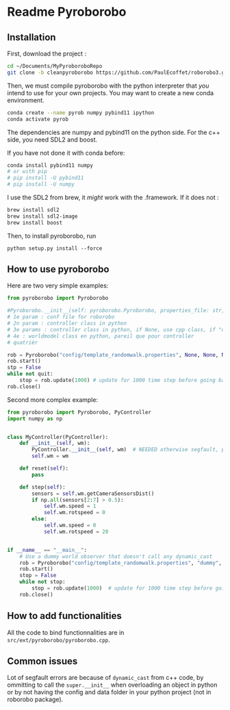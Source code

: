 # Readme Pyroborobo



## Installation

First, download the project :

```bash
cd ~/Documents/MyPyroboroboRepo
git clone -b cleanpyroborobo https://github.com/PaulEcoffet/roborobo3.git
```

Then, we must compile pyroborobo with the python interpreter that *you* intend to use for your own projects. You may want to create a new conda environment.

```bash
conda create --name pyrob numpy pybind11 ipython
conda activate pyrob
```

The dependencies are numpy and pybind11 on the python side. For the c++ side, you need SDL2 and boost.

If you have not done it with conda before:

```bash
conda install pybind11 numpy
# or with pip
# pip install -U pybind11
# pip install -U numpy
```

I use the SDL2 from brew, it *might* work with the .framework. If it does not :

```bash
brew install sdl2
brew install sdl2-image
brew install boost
```



Then, to install pyroborobo, run

```
python setup.py install --force
```



## How to use pyroborobo



Here are two very simple examples:

```python
from pyroborobo import Pyroborobo

#Pyroborobo.__init__(self: pyroborobo.Pyroborobo, properties_file: str, world_observer_class: object, controller_class: object, world_model_class: object, agent_observer_class: object, override_conf_dict: dict)
# 1e param : conf file for roborobo
# 2n param : controller class in python
# 3e params : controller class in python, if None, use cpp class, if "dummy" use a dummy cpp class which does nothing
# 4e : worldmodel class en python, pareil que pour controller
# quatrièr

rob = Pyroborobo("config/template_randomwalk.properties", None, None, None, None, {})
rob.start()
stp = False
while not quit:
	stop = rob.update(1000) # update for 1000 time step before going back in python mode, except if quit early
rob.close()
```



Second more complex example:



```python
from pyroborobo import Pyroborobo, PyController
import numpy as np


class MyController(PyController):
    def __init__(self, wm):
        PyController.__init__(self, wm)  # NEEDED otherwise segfault, pybind limitation
        self.wm = wm

    def reset(self):
        pass

    def step(self):
        sensors = self.wm.getCameraSensorsDist()
        if np.all(sensors[2:7] > 0.5):
            self.wm.speed = 1
            self.wm.rotspeed = 0
        else:
            self.wm.speed = 0
            self.wm.rotspeed = 20


if __name__ == "__main__":
    # Use a dummy world observer that doesn't call any dynamic_cast
    rob = Pyroborobo("config/template_randomwalk.properties", "dummy", MyController, None, None, {})
    rob.start()
    stop = False
    while not stop:
        stop = rob.update(1000)  # update for 1000 time step before going back in python mode, except if quit early
    rob.close()
```



## How to add functionalities

All the code to bind functionnalities are in `src/ext/pyroborobo/pyroborobo.cpp`.



## Common issues

Lot of segfault errors are because of `dynamic_cast` from c++ code, by ommitting to call the `super.__init__` when overloading an object in python or by not having the config and data folder in your python project (not in roborobo package).

